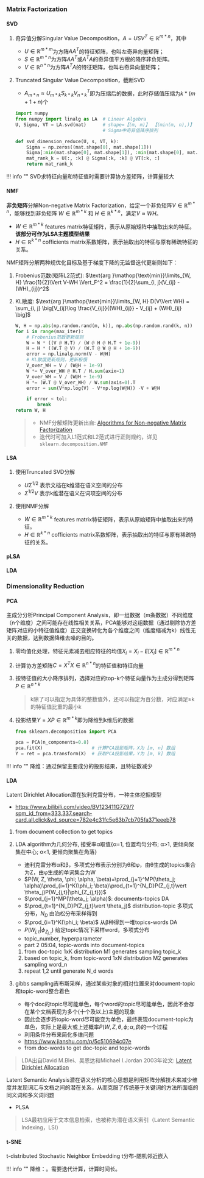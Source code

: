 ### Matrix Factorization

#### SVD
1. 奇异值分解Singular Value Decomposition，$A=USV^T\in\mathbb{R}^{m*n}$，其中  

    - $U\in\mathbb{R}^{m*m}$为方阵$AA^T$的特征矩阵，也叫左奇异向量矩阵；
    - $S\in\mathbb{R}^{m*n}$为方阵$AA^T$或$A^TA$的奇异值平方根的降序非负矩阵。
    - $V\in\mathbb{R}^{n*n}$为方阵$A^TA$的特征矩阵，也叫右奇异向量矩阵；

2. Truncated Singular Value Decomposition，截断SVD  
    - $A_{m*n}\approx U_{m*k}S_{k*k}V_{n*k}^T$即为压缩后的数据，此时存储值压缩为$k*(m+1+n)$个

    ```python
    import numpy
    from numpy import linalg as LA  # Linear Algebra
    U, Sigma, VT = LA.svd(mat)      # shape=【(m, m)】 【(min(m, n),)】 【(n, n)】
                                    # Sigma中奇异值降序排列

    def svd_dimension_reduce(U, s, VT, k):
        Sigma = np.zeros((mat.shape[0], mat.shape[1]))
        Sigma[:min(mat.shape[0], mat.shape[1]), :min(mat.shape[0], mat.shape[1])] = np.diag(s)
        mat_rank_k = U[:, :k] @ Sigma[:k, :k] @ VT[:k, :]
        return mat_rank_k
    ```
!!! info ""
    SVD求特征向量和特征值时需要计算协方差矩阵，计算量较大

#### NMF
**非负矩阵**分解Non-negative Matrix Factorization，给定一个非负矩阵$V\in\mathbb{R}^{m*n}$，能够找到非负矩阵 $W\in\mathbb{R}^{m*k}$ 和 $H\in\mathbb{R}^{k*n}$，满足$V\approx WH$。

- $W\in\mathbb{R}^{m*k}$ features matrix特征矩阵，表示从原始矩阵中抽取出来的特征。**该部分可作为LSA主题模型结果**
- $H\in\mathbb{R}^{k*n}$ cofficients matrix系数矩阵，表示抽取出的特征与原有稀疏特征的关系。


NMF矩阵分解两种规优化目标及基于梯度下降的无监督迭代更新则如下：

1. Frobenius范数(矩阵L2范式): $\text{arg }\mathop{\text{min}}\limits_{W, H} \frac{1}{2}\Vert V-WH \Vert_F^2 = \frac{1}{2}\sum_{i, j}(V_{ij} - (WH)_{ij})^2$ 
2. KL散度: $\text{arg }\mathop{\text{min}}\limits_{W, H} D(V\Vert WH) = \sum_{i, j} \big[V_{ij}\log \frac{V_{ij}}{(WH)_{ij}} - V_{ij} + (WH)_{ij} \big]$

    ```python title="nmf"
    W, H = np.abs(np.random.rand(m, k)), np.abs(np.random.rand(k, n))
    for i in range(max_iter):
        # Frobenius范数更新规则
        W = W * ((V @ H.T) / (W @ H @ H.T + 1e-9))
        H = H * ((W.T @ V) / (W.T @ W @ H + 1e-9))
        error = np.linalg.norm(V - W@H)
        # KL散度更新规则，更新极慢
        V_over_WH = V / (W@H + 1e-9)
        W *= V_over_WH @ H.T / H.sum(axix=1)
        V_over_WH = V / (W@H + 1e-9)
        H *= (W.T @ V_over_WH) / W.sum(axis=0).T
        error = sum(V*np.log(V) - V*np.log(W@H)) -V + W@H 

        if error < tol:
            break
    return W, H
    ```
    > - NMF分解矩阵更新出自: [Algorithms for Non-negative Matrix Factorization](https://proceedings.neurips.cc/paper_files/paper/2000/file/f9d1152547c0bde01830b7e8bd60024c-Paper.pdf)  
    > - 迭代时可加入L1范式和L2范式进行正则规约，详见 `sklearn.decomposition.NMF`

#### LSA
1. 使用Truncated SVD分解
    - $U\Sigma^{1/2}$ 表示文档在k维潜在语义空间的分布
    - $\Sigma^{1/2}V$ 表示k维潜在语义在词项空间的分布
   
2. 使用NMF分解
    - $W\in\mathbb{R}^{m*k}$ features matrix特征矩阵，表示从原始矩阵中抽取出来的特征。
    - $H\in\mathbb{R}^{k*n}$ cofficients matrix系数矩阵，表示抽取出的特征与原有稀疏特征的关系。

#### pLSA

#### LDA

### Dimensionality Reduction
#### PCA
主成分分析Principal Component Analysis，即一组数据（m条数据）不同维度（n个维度）之间可能存在线性相关关系，PCA能够对这组数据（通过剔除协方差矩阵对应的小特征值维度）正交变换转化为各个维度之间（维度缩减为k）线性无关的数据，达到数据降维去噪的目的。

1. 零均值化处理，特征元素减去相应特征的均值$X_i=X_i-E[X_i] \in \mathbb{R}^{m*n}$
2. 计算协方差矩阵$C=X^TX\in\mathbb{R}^{n*n}$的特征值和特征向量
3. 按特征值的大小降序排列，选择对应的top-k个特征向量作为主成分得到矩阵$P\in\mathbb{R}^{n*k}$
    
    > k除了可以指定为具体的整数值外，还可以指定为百分数，对应满足≥k的特征值比重的最小k

4. 投影结果$Y=XP \in \mathbb{R}^{m*k}$即为降维到k维后的数据

    ```python
    from sklearn.decomposition import PCA

    pca = PCA(n_components=0.8)
    pca.fit(X)                  # 计算PCA投影矩阵，X为 [m, n] 数组
    Y = ret = pca.transform(X)  # 获取PCA投影结果，Y为 [m, k] 数组
    ```
!!! info ""
    降维：通过保留主要成分的投影结果，且特征数减少

#### LDA
Latent Dirichlet Allocation潜在狄利克雷分布，一种主体挖掘模型


- https://www.bilibili.com/video/BV123411G7Z9/?spm_id_from=333.337.search-card.all.click&vd_source=782e4c31fc5e63b7cb705fa371eeeb78
1. from document collection to get topics
2. LDA algorithm为几何分布, 接受率α取值{α=1, 位置均匀分布; α>1, 更倾向聚集在中心; α<1, 更倾向聚集在角落}  
    - 迪利克雷分布α和β，多项式分布表示分别为θ和φ，由θ生成的topics集合为Z，由φ生成的单词集合为W
    - $P(W, Z, \theta, \phi; \alpha, \beta)=\prod_{j=1}^MP(\theta_j; \alpha)\prod_{i=1}^K(\phi_i; \beta)\prod_{t=1}^{N_D}P(Z_{j,t}\vert \theta_j)P(W_{j,t}|\phi_{Z_{j,t}})$
    - $\prod_{j=1}^MP(\theta_j; \alpha)$: documents-topics DA
    - $\prod_{t=1}^{N_D}P(Z_{j,t}\vert \theta_j)$ distribution-topic 多项式分布，$N_D$ 由泊松分布采样得到
    - $\prod_{i=1}^K(\phi_i; \beta)$ 从β种得到一堆topics-words DA
    - $P(W_{j,t}|\phi_{Z_{j,t}})$ 给定topic情况下采样word，多项式分布
    - topic_number, hyperparameter
    - part 2 05:04, topic-words into document-topics
    1. from doc-topic 1xK distribution M1 generates sampling topic_k
    2. based on topic_k, from topic-word 1xN distribution M2 generates sampling word_n
    3. repeat 1,2 until generate N_d words
    
3. gibbs sampling吉布斯采样，通过某些对象的相对位置来对document-topic和topic-word整合着色
    - 每个doc的topic尽可能单色，每个word的topic尽可能单色，因此不会存在某个文档表现为多个(十个及以上)主题的现象
    - 因此会逐步将topic-word尽可能变为单色，最终表现document-topic为单色，实际上是最大或上述概率$P(W, Z, \theta, \phi; \alpha, \beta)$的一个过程
    - 利用条件分布来简化多维问题
    - https://www.jianshu.com/p/5c510694c07e
    - from doc-words to get doc-topic and topic-words 


> LDA出自David M.Blei、吴恩达和Michael I.Jordan 2003年论文: [Latent Dirichlet Allocation](https://www.jmlr.org/papers/volume3/blei03a/blei03a.pdf)

Latent Semantic Analysis潜在语义分析的核心思想是利用矩阵分解技术来减少维度并发现词汇与文档之间的潜在关系，从而克服了传统基于关键词的方法所面临的同义词和多义词问题

- PLSA
> LSA最初应用于文本信息检索，也被称为潜在语义索引（Latent Semantic Indexing，LSI）

#### t-SNE
t-distributed Stochastic Neighbor Embedding t分布-随机邻近嵌入

!!! info ""
    降维：。需要迭代计算，计算时间长。
